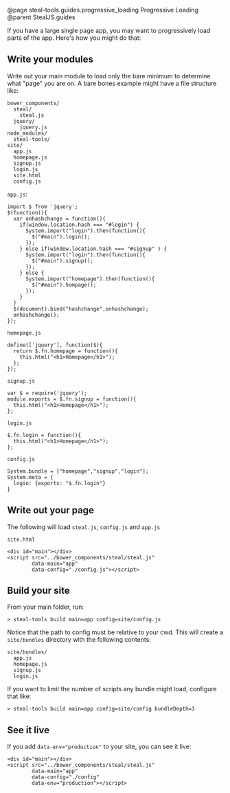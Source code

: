 @page steal-tools.guides.progressive_loading Progressive Loading
@parent StealJS.guides

If you have a large single page app, you may want to progressively load parts 
of the app.  Here's how you might do that:

## Write your modules

Write out your main module to load only the bare minimum to determine what "page" you 
are on. A bare bones example might have a file structure like:

    bower_components/
      steal/
        steal.js
      jquery/
        jquery.js
    node_modules/
      steal-tools/
    site/
      app.js
      homepage.js
      signup.js
      login.js
      site.html
      config.js
      
`app.js`:

    import $ from 'jquery';
    $(function(){
      var onhashchange = function(){
        if(window.location.hash === "#login") {
          System.import("login").then(function(){
            $("#main").login();
          });
        } else if(window.location.hash === "#signup" ) {
          System.import("login").then(function(){
            $("#main").signup();
          });
        } else {
          System.import("homepage").then(function(){
            $("#main").hompage();
          });
        }
      }
      $(document).bind("hashchange",onhashchange);
      onhashchange();
    });

`homepage.js`

    define(['jquery'], function($){
      return $.fn.homepage = function(){
        this.html("<h1>Homepage</h1>");
      };
    });
    
`signup.js`

    var $ = require('jquery');
    module.exports = $.fn.signup = function(){
      this.html("<h1>Homepage</h1>");
    };

`login.js`

    $.fn.login = function(){
      this.html("<h1>Homepage</h1>");
    };

`config.js`

    System.bundle = ["homepage","signup","login"];
    System.meta = {
      login: {exports: "$.fn.login"}
    }

## Write out your page

The following will load `steal.js`, `config.js` and `app.js`

`site.html`
    
    <div id="main"></div>
    <script src="../bower_components/steal/steal.js"
            data-main="app"
            data-config="./config.js"></script>

## Build your site

From your main folder, run:

    > steal-tools build main=app config=site/config.js

Notice that the path to config must be relative to your cwd. This will create a 
`site/bundles` directory with the following contents:

    site/bundles/
      app.js
      homepage.js
      signup.js
      login.js

If you want to limit the number of scripts any bundle might load, configure that like:

    > steal-tools build main=app config=site/config bundleDepth=3

## See it live

If you add `data-env="production"` to your site, you can see it live:

    <div id="main"></div>
    <script src="../bower_components/steal/steal.js"
            data-main="app"
            data-config="./config"
            data-env="production"></script>
